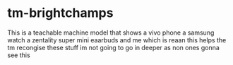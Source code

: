 # tm-brightchamps
This is a teachable machine model that shows a vivo phone a samsung watch a zentality super mini eaarbuds and me which is reaan 
this helps the tm recongise these stuff
im not going to go in deeper as non ones gonna see this
